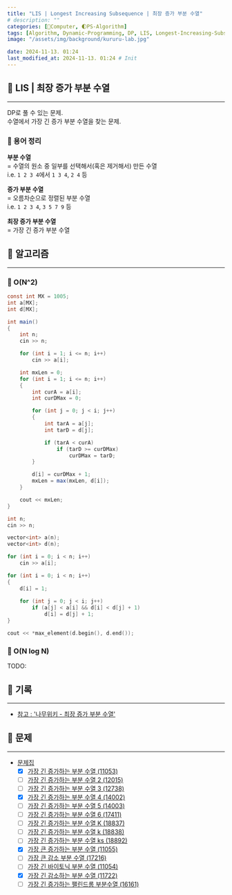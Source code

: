 ```yaml
---
title: "LIS | Longest Increasing Subsequence | 최장 증가 부분 수열"
# description: ""
categories: [💫Computer, 🌓PS-Algorithm]
tags: [Algorithm, Dynamic-Programming, DP, LIS, Longest-Increasing-Subsequence]
image: "/assets/img/background/kururu-lab.jpg"

date: 2024-11-13. 01:24
last_modified_at: 2024-11-13. 01:24 # Init
---
```


## 💫 LIS | 최장 증가 부분 수열

---

DP로 풀 수 있는 문제.  
수열에서 가장 긴 증가 부분 수열을 찾는 문제.  

### 🫧 용어 정리

**부분 수열**  
= 수열의 원소 중 일부를 선택해서(혹은 제거해서) 만든 수열  
i.e. `1 2 3 4`에서 `1 3 4`, `2 4` 등  

**증가 부분 수열**  
= 오름차순으로 정렬된 부분 수열  
i.e. `1 2 3 4`, `3 5 7 9` 등  

**최장 증가 부분 수열**  
= 가장 긴 증가 부분 수열  

## 💫 알고리즘

---

### 🫧 O(N^2)

```cs
const int MX = 1005;
int a[MX];
int d[MX];

int main()
{
	int n;
	cin >> n;

	for (int i = 1; i <= n; i++)
		cin >> a[i];

	int mxLen = 0;
	for (int i = 1; i <= n; i++)
	{
		int curA = a[i];
		int curDMax = 0;

		for (int j = 0; j < i; j++)
		{
			int tarA = a[j];
			int tarD = d[j];

			if (tarA < curA)
				if (tarD >= curDMax)
					curDMax = tarD;
		}

		d[i] = curDMax + 1;
		mxLen = max(mxLen, d[i]);
	}

	cout << mxLen;
}
```

```cpp
int n;
cin >> n;

vector<int> a(n);
vector<int> d(n);

for (int i = 0; i < n; i++)
	cin >> a[i];

for (int i = 0; i < n; i++)
{
	d[i] = 1;
	
	for (int j = 0; j < i; j++)
		if (a[j] < a[i] && d[i] < d[j] + 1)
			d[i] = d[j] + 1;
}

cout << *max_element(d.begin(), d.end());
```

### 🫧 O(N log N)

TODO:  

## 💫 기록

---

- [참고 : '나무위키 - 최장 증가 부분 수열'](https://namu.wiki/w/최장%20증가%20부분%20수열)  

## 💫 문제

---

- [문제집](https://www.acmicpc.net/workbook/view/5079)
  - [X] [가장 긴 증가하는 부분 수열 (11053)](https://www.acmicpc.net/problem/11053)
  - [ ] [가장 긴 증가하는 부분 수열 2 (12015)](https://www.acmicpc.net/problem/12015)
  - [ ] [가장 긴 증가하는 부분 수열 3 (12738)](https://www.acmicpc.net/problem/12738)
  - [X] [가장 긴 증가하는 부분 수열 4 (14002)](https://www.acmicpc.net/problem/14002)
  - [ ] [가장 긴 증가하는 부분 수열 5 (14003)](https://www.acmicpc.net/problem/14003)
  - [ ] [가장 긴 증가하는 부분 수열 6 (17411)](https://www.acmicpc.net/problem/17411)
  - [ ] [가장 긴 증가하는 부분 수열 K (18837)](https://www.acmicpc.net/problem/18837)
  - [ ] [가장 긴 증가하는 부분 수열 k (18838)](https://www.acmicpc.net/problem/18838)
  - [ ] [가장 긴 증가하는 부분 수열 ks (18892)](https://www.acmicpc.net/problem/18892)
  - [X] [가장 큰 증가하는 부분 수열 (11055)](https://www.acmicpc.net/problem/11055)
  - [ ] [가장 큰 감소 부분 수열 (17216)](https://www.acmicpc.net/problem/17216)
  - [ ] [가장 긴 바이토닉 부분 수열 (11054)](https://www.acmicpc.net/problem/11054)
  - [X] [가장 긴 감소하는 부분 수열 (11722)](https://www.acmicpc.net/problem/11722)
  - [ ] [가장 긴 증가하는 팰린드롬 부분수열 (16161)](https://www.acmicpc.net/problem/16161)
